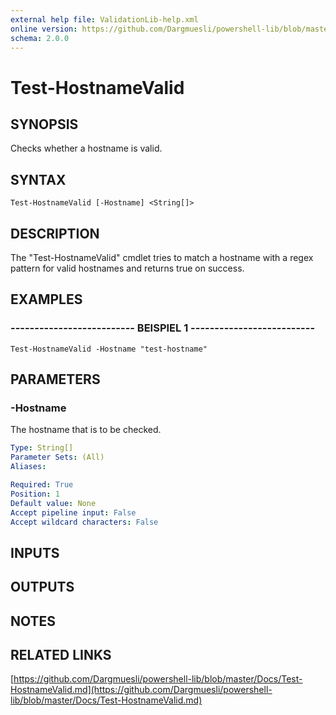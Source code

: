 ```yaml
---
external help file: ValidationLib-help.xml
online version: https://github.com/Dargmuesli/powershell-lib/blob/master/Docs/Test-HostnameValid.md
schema: 2.0.0
---
```


# Test-HostnameValid

## SYNOPSIS
Checks whether a hostname is valid.

## SYNTAX

```
Test-HostnameValid [-Hostname] <String[]>
```

## DESCRIPTION
The "Test-HostnameValid" cmdlet tries to match a hostname with a regex pattern for valid hostnames and returns true on success.

## EXAMPLES

### -------------------------- BEISPIEL 1 --------------------------
```
Test-HostnameValid -Hostname "test-hostname"
```

## PARAMETERS

### -Hostname
The hostname that is to be checked.

```yaml
Type: String[]
Parameter Sets: (All)
Aliases: 

Required: True
Position: 1
Default value: None
Accept pipeline input: False
Accept wildcard characters: False
```

## INPUTS

## OUTPUTS

## NOTES

## RELATED LINKS

[https://github.com/Dargmuesli/powershell-lib/blob/master/Docs/Test-HostnameValid.md](https://github.com/Dargmuesli/powershell-lib/blob/master/Docs/Test-HostnameValid.md)

